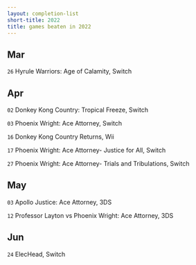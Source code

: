 ```yaml
---
layout: completion-list
short-title: 2022
title: games beaten in 2022
---
```

## Mar
`26` Hyrule Warriors: Age of Calamity, Switch

## Apr
`02` Donkey Kong Country: Tropical Freeze, Switch

`03` Phoenix Wright: Ace Attorney, Switch

`16` Donkey Kong Country Returns, Wii

`17` Phoenix Wright: Ace Attorney- Justice for All, Switch

`27` Phoenix Wright: Ace Attorney- Trials and Tribulations, Switch

## May
`03` Apollo Justice: Ace Attorney, 3DS

`12` Professor Layton vs Phoenix Wright: Ace Attorney, 3DS

## Jun
`24` ElecHead, Switch